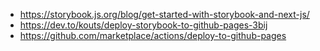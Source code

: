 - https://storybook.js.org/blog/get-started-with-storybook-and-next-js/
- https://dev.to/kouts/deploy-storybook-to-github-pages-3bij
- https://github.com/marketplace/actions/deploy-to-github-pages
